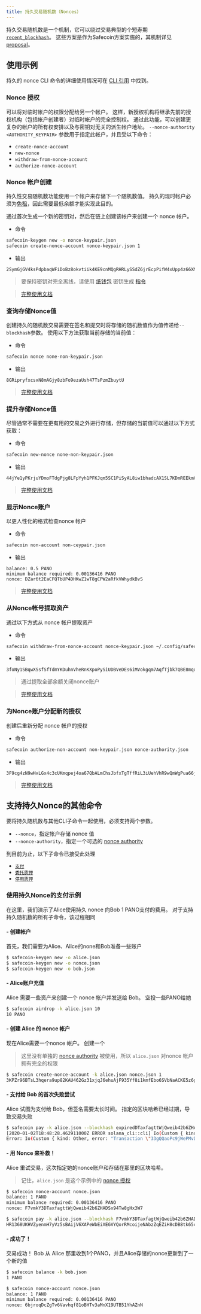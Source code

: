 ```yaml
---
title: 持久交易随机数（Nonces）
---
```


持久交易随机数是一个机制，它可以绕过交易典型的个短寿期 [`recent_blockhash`](developing/programming-model/transactions.md#recent-blockhash)。 这些方案是作为Safecoin方案实施的，其机制详见 [proposal](../implemented-proposals/durable-tx-nonces.md)。

## 使用示例

持久的 nonce CLI 命令的详细使用情况可在 [CLI 引用](../cli/usage.md) 中找到。

### Nonce 授权

可以将对临时帐户的权限分配给另一个帐户。 这样，新授权机构将继承先前的授权机构（包括帐户创建者）对临时帐户的完全控制权。 通过此功能，可以创建更复杂的帐户的所有权安排以及与密钥对无关的派生帐户地址。 `--nonce-authority <AUTHORITY_KEYPAIR>` 参数用于指定此帐户，并且受以下命令：

- `create-nonce-account`
- `new-nonce`
- `withdraw-from-nonce-account`
- `authorize-nonce-account`

### Nonce 帐户创建

持久性交易随机数功能使用一个帐户来存储下一个随机数值。 持久的现时帐户必须为[免租](../implemented-proposals/rent.md#two-tiered-rent-regime)，因此需要最低余额才能实现此目的。

通过首次生成一个新的密钥对，然后在链上创建该帐户来创建一个 nonce 帐户。

- 命令

```bash
safecoin-keygen new -o nonce-keypair.json
safecoin create-nonce-account nonce-keypair.json 1
```

- 输出

```text
2SymGjGV4ksPdpbaqWFiDoBz8okvtiik4KE9cnMQgRHRLySSdZ6jrEcpPifW4xUpp4z66XM9d9wM48sA7peG2XL
```

> 要保持密钥对完全离线，请使用 [纸钱包](wallet-guide/paper-wallet.md) 密钥生成 [指令](wallet-guide/paper-wallet.md#seed-phrase-generation)

> [完整使用文档](../cli/usage.md#solana-create-nonce-account)

### 查询存储Nonce值

创建持久的随机数交易需要在签名和提交时将存储的随机数值作为值传递给`--blockhash`参数。 使用以下方法获取当前存储的当前值：

- 命令

```bash
safecoin nonce none-non-keypair.json
```

- 输出

```text
8GRipryfxcsxN8mAGjy8zbFo9ezaUsh47TsPzmZbuytU
```

> [完整使用文档](../cli/usage.md#solana-get-nonce)

### 提升存储Nonce值

尽管通常不需要在更有用的交易之外进行存储，但存储的当前值可以通过以下方式获取：

- 命令

```bash
safecoin new-nonce none-non-keypair.json
```

- 输出

```text
44jYe1yPKrjuYDmoFTdgPjg8LFpYyh1PFKJqm5SC1PiSyAL8iw1bhadcAX1SL7KDmREEkmHpYvreKoNv6fZgfvUK
```

> [完整使用文档](../cli/usage.md#solana-new-nonce)

### 显示Nonce账户

以更人性化的格式检查nonce 帐户

- 命令

```bash
safecoin non-account non-ceypair.json
```

- 输出

```text
balance: 0.5 PANO
minimum balance required: 0.00136416 PANO
nonce: DZar6t2EaCFQTbUP4DHKwZ1wT8gCPW2aRfkVWhydkBvS
```

> [完整使用文档](../cli/usage.md#solana-nonce-account)

### 从Nonce帐号提取资产

通过以下方式从 nonce 帐户提取资产

- 命令

```bash
safecoin withdraw-from-nonce-account nonce-keypair.json ~/.config/safecoin/id.json 0.5
```

- 输出

```text
3foNy1SBqwXSsfSfTdmYKDuhnVheRnKXpoPySiUDBVeDEs6iMVokgqm7AqfTjbk7QBE8mqomvMUMNQhtdMvFLide
```

> 通过提取全部余额关闭nonce账户

> [完整使用文档](../cli/usage.md#solana-withdraw-from-nonce-account)

### 为Nonce账户分配新的授权

创建后重新分配 nonce 帐户的授权

- 命令

```bash
safecoin authorize-non-account non-keypair.json nonce-authority.json
```

- 输出

```text
3F9cg4zN9wHxLGx4c3cUKmqpej4oa67QbALmChsJbfxTgTffRiL3iUehVhR9wQmWgPua66jPuAYeL1K2pYYjbNoT
```

> [完整使用文档](../cli/usage.md#solana-authorize-nonce-account)

## 支持持久Nonce的其他命令

要将持久随机数与其他CLI子命令一起使用，必须支持两个参数。

- `--nonce`，指定帐户存储 nonce 值
- `--nonce-authority`，指定一个可选的 [nonce authority](#nonce-authority)

到目前为止，以下子命令已接受此处理

- [`支付`](../cli/usage.md#solana-pay)
- [`委托质押`](../cli/usage.md#solana-delegate-stake)
- [`停用质押`](../cli/usage.md#solana-deactivate-stake)

### 使用持久Nonce的支付示例

在这里，我们演示了Alice使用持久 nonce 向Bob 1 PANO支付的费用。 对于支持持久随机数的所有子命令，该过程相同

#### - 创建帐户

首先，我们需要为Alice、Alice的none和Bob准备一些账户

```bash
$ safecoin-keygen new -o alice.json
$ safecoin-keygen new -o nonce.json
$ safecoin-keygen new -o bob.json
```

#### - Alice账户充值

Alice 需要一些资产来创建一个 nonce 帐户并发送给 Bob。 空投一些PANO给她

```bash
$ safecoin airdrop -k alice.json 10
10 PANO
```

#### - 创建 Alice 的 nonce 帐户

现在Alice需要一个nonce 帐户。 创建一个

> 这里没有单独的 [nonce authority](#nonce-authority) 被使用，所以 `alice.json` 对nonce 帐户拥有完全的权限

```bash
$ safecoin create-nonce-account -k alice.json nonce.json 1
3KPZr96BTsL3hqera9up82KAU462Gz31xjqJ6ehuAjF935Yf8i1kmfEbo6SVbNaACKE5z6gySrNjVRvmS8DcPuwV
```

#### - 支付给 Bob 的首次失败尝试

Alice 试图为支付给 Bob，但签名需要太长时间。 指定的区块哈希已经过期，导致交易失败

```bash
$ safecoin pay -k alice.json --blockhash expiredDTaxfagttWjQweib42b6ZHADSx94Tw8gHx3W7 bob.json 1
[2020-01-02T18:48:28.462911000Z ERROR solana_cli::cli] Io(Custom { kind: Other, error: "Transaction \"33gQQaoPc9jWePMvDAeyJpcnSPiGUAdtVg8zREWv4GiKjkcGNufgpcbFyRKRrA25NkgjZySEeKue5rawyeH5TzsV\" failed: None" })
Error: Io(Custom { kind: Other, error: "Transaction \"33gQQaoPc9jWePMvDAeyJpcnSPiGUAdtVg8zREWv4GiKjkcGNufgpcbFyRKRrA25NkgjZySEeKue5rawyeH5TzsV\" failed: None" })
```

#### - 用 Nonce 来补救！

Alice 重试交易，这次指定她的nonce账户和存储在那里的区块哈希。

> 记住，`alice.json` 是这个示例中的 [nonce 授权](#nonce-authority)

```bash
$ safecoin nonce-account nonce.json
balance: 1 PANO
minimum balance required: 0.00136416 PANO
nonce: F7vmkY3DTaxfagttWjQweib42b6ZHADSx94Tw8gHx3W7
```

```bash
$ safecoin pay -k alice.json --blockhash F7vmkY3DTaxfagtWjQweib42b6ZHADSx94Tw8gHx3W7 --nonce nonce.json bob.json 1
HR1368UKHVZyenmH7yVz5sBAijV6XAPeWbEiXEGVYQorRMcoijeNAbzZqEZiH8cDB8tk65ckeegFjK8dHwNFgQ
```

#### - 成功了！

交易成功！ Bob 从 Alice 那里收到1个PANO，并且Alice存储的nonce更新到了一个新的值

```bash
$ safecoin balance -k bob.json
1 PANO
```

```bash
$ safecoin nonce-account nonce.json
balance: 1 PANO
minimum balance required: 0.00136416 PANO
nonce: 6bjroqDcZgTv6Vavhqf81oBHTv3aMnX19UTB51YhAZnN
```

